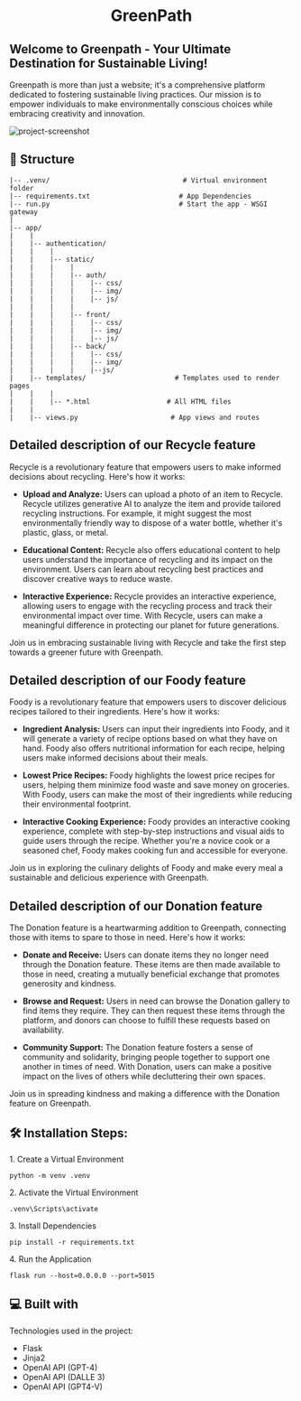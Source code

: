 <h1 align="center" id="title">GreenPath</h1>
<h2>Welcome to Greenpath - Your Ultimate Destination for Sustainable Living!</h2>


<p>Greenpath is more than just a website; it's a comprehensive platform dedicated to fostering sustainable living practices. Our mission is to empower individuals to make environmentally conscious choices while embracing creativity and innovation.
</p>

<img src="[https://github.com/Me710/CogniPath-A2SV-GenAI/assets/80206931/f61b7e7d-4359-4b73-a9fc-9d9e70f80ca8](https://i.ibb.co/ZBfp2bg/Screenshot-2024-03-03-083808.png)" alt="project-screenshot" width=auto height="auto">

<h2>🧐 Structure</h2>

```
|-- .venv/                                 # Virtual environment folder
|-- requirements.txt                      # App Dependencies
|-- run.py                                # Start the app - WSGI gateway
|
|-- app/
|    |
|    |-- authentication/
|    |    |
|    |    |-- static/
|    |    |    |
|    |    |    |-- auth/
|    |    |    |    |-- css/
|    |    |    |    |-- img/
|    |    |    |    |-- js/
|    |    |    |
|    |    |    |-- front/
|    |    |    |    |-- css/
|    |    |    |    |-- img/
|    |    |    |    |-- js/
|    |    |    |-- back/
|    |    |    |    |-- css/
|    |    |    |    |-- img/
|    |    |    |    |--js/
|    |-- templates/                      # Templates used to render pages
|    |    |
|    |    |-- *.html                   # All HTML files
|    |
|    |-- views.py                       # App views and routes

```




## Detailed description of our Recycle feature

Recycle is a revolutionary feature that empowers users to make informed decisions about recycling. Here's how it works:

- **Upload and Analyze:** Users can upload a photo of an item to Recycle. Recycle utilizes generative AI to analyze the item and provide tailored recycling instructions. For example, it might suggest the most environmentally friendly way to dispose of a water bottle, whether it's plastic, glass, or metal.

- **Educational Content:** Recycle also offers educational content to help users understand the importance of recycling and its impact on the environment. Users can learn about recycling best practices and discover creative ways to reduce waste.

- **Interactive Experience:** Recycle provides an interactive experience, allowing users to engage with the recycling process and track their environmental impact over time. With Recycle, users can make a meaningful difference in protecting our planet for future generations.

Join us in embracing sustainable living with Recycle and take the first step towards a greener future with Greenpath.

## Detailed description of our Foody feature

Foody is a revolutionary feature that empowers users to discover delicious recipes tailored to their ingredients. Here's how it works:

- **Ingredient Analysis:** Users can input their ingredients into Foody, and it will generate a variety of recipe options based on what they have on hand. Foody also offers nutritional information for each recipe, helping users make informed decisions about their meals.

- **Lowest Price Recipes:** Foody highlights the lowest price recipes for users, helping them minimize food waste and save money on groceries. With Foody, users can make the most of their ingredients while reducing their environmental footprint.

- **Interactive Cooking Experience:** Foody provides an interactive cooking experience, complete with step-by-step instructions and visual aids to guide users through the recipe. Whether you're a novice cook or a seasoned chef, Foody makes cooking fun and accessible for everyone.

Join us in exploring the culinary delights of Foody and make every meal a sustainable and delicious experience with Greenpath.

## Detailed description of our Donation feature

The Donation feature is a heartwarming addition to Greenpath, connecting those with items to spare to those in need. Here's how it works:

- **Donate and Receive:** Users can donate items they no longer need through the Donation feature. These items are then made available to those in need, creating a mutually beneficial exchange that promotes generosity and kindness.

- **Browse and Request:** Users in need can browse the Donation gallery to find items they require. They can then request these items through the platform, and donors can choose to fulfill these requests based on availability.

- **Community Support:** The Donation feature fosters a sense of community and solidarity, bringing people together to support one another in times of need. With Donation, users can make a positive impact on the lives of others while decluttering their own spaces.

Join us in spreading kindness and making a difference with the Donation feature on Greenpath.



<h2>🛠️ Installation Steps:</h2>

<p>1. Create a Virtual Environment</p>

```
python -m venv .venv
```

<p>2. Activate the Virtual Environment</p>

```
.venv\Scripts\activate
```

<p>3. Install Dependencies</p>

```
pip install -r requirements.txt
```

<p>4. Run the Application</p>

```
flask run --host=0.0.0.0 --port=5015
```


  
<h2>💻 Built with</h2>

Technologies used in the project:

*   Flask
*   Jinja2
*   OpenAI API (GPT-4)
*   OpenAI API (DALLE 3) 
*   OpenAI API (GPT4-V) 
  
